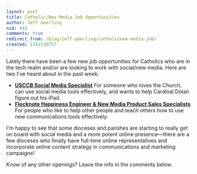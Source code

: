 ```yaml
---
layout: post
title: Catholic/New Media Job Opportunities
author: Jeff Geerling
nid: 442
comments: true
redirect_from: /blog/jeff-geerling/catholicnew-media-job/
created: 1342130757
---
```

Lately there have been a few new job opportunities for Catholics who are in the tech realm and/or are looking to work with social/new media. Here are two I've heard about in the past week:

<ul>
	<li><strong><a href="http://brandonvogt.com/love-social-media-the-usscb-has-a-job-opening-for-you/">USCCB Social Media Specialist</a></strong>
For someone who loves the Church, can use social media tools effectively, and wants to help Cardinal Dolan figure out his iPad.</li>
	<li><strong><a href="http://www.flocknote.com/jobs">Flocknote Happiness Engineer &amp; New Media Product Sales Specialists</a></strong>
For people who like to help other people and teach others how to use new communications tools effectively.&nbsp;</li>
</ul>

I'm happy to see that some dioceses and parishes are starting to really get on board with social media and a more potent online presence—there are a few dioceses who finally have full-time online representatives and incorporate online content strategy in communications and marketing campaigns!

Know of any other openings? Leave the info in the comments below.
